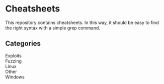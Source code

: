 # Cheatsheets

This repository contains cheatsheets.
In this way, it should be easy to find the right syntax with a simple grep command.

## Categories

Exploits <br>
Fuzzing <br>
Linux <br>
Other <br>
Windows <br>

